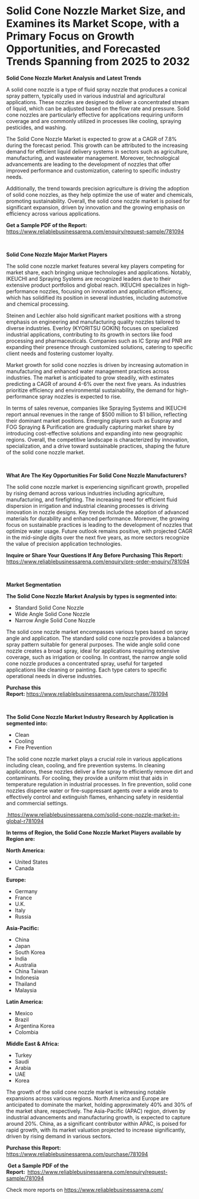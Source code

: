 <p><h1>Solid Cone Nozzle Market Size, and Examines its Market Scope, with a Primary Focus on Growth Opportunities, and Forecasted Trends Spanning from 2025 to 2032</h1></p><p><strong>Solid Cone Nozzle Market Analysis and Latest Trends</strong></p>
<p><p>A solid cone nozzle is a type of fluid spray nozzle that produces a conical spray pattern, typically used in various industrial and agricultural applications. These nozzles are designed to deliver a concentrated stream of liquid, which can be adjusted based on the flow rate and pressure. Solid cone nozzles are particularly effective for applications requiring uniform coverage and are commonly utilized in processes like cooling, spraying pesticides, and washing.</p><p>The Solid Cone Nozzle Market is expected to grow at a CAGR of 7.8% during the forecast period. This growth can be attributed to the increasing demand for efficient liquid delivery systems in sectors such as agriculture, manufacturing, and wastewater management. Moreover, technological advancements are leading to the development of nozzles that offer improved performance and customization, catering to specific industry needs.</p><p>Additionally, the trend towards precision agriculture is driving the adoption of solid cone nozzles, as they help optimize the use of water and chemicals, promoting sustainability. Overall, the solid cone nozzle market is poised for significant expansion, driven by innovation and the growing emphasis on efficiency across various applications.</p></p>
<p><strong>Get a Sample PDF of the Report:&nbsp;</strong> <a href="https://www.reliablebusinessarena.com/enquiry/request-sample/781094?utm_campaign=2928&utm_medium=2&utm_source=Github&utm_content=ia&utm_term=26032025&utm_id=solid-cone-nozzle">https://www.reliablebusinessarena.com/enquiry/request-sample/781094</a></p>
<p>&nbsp;</p>
<p><strong>Solid Cone Nozzle Major Market Players</strong></p>
<p><p>The solid cone nozzle market features several key players competing for market share, each bringing unique technologies and applications. Notably, IKEUCHI and Spraying Systems are recognized leaders due to their extensive product portfolios and global reach. IKEUCHI specializes in high-performance nozzles, focusing on innovation and application efficiency, which has solidified its position in several industries, including automotive and chemical processing.</p><p>Steinen and Lechler also hold significant market positions with a strong emphasis on engineering and manufacturing quality nozzles tailored to diverse industries. Everloy (KYORITSU GOKIN) focuses on specialized industrial applications, contributing to its growth in sectors like food processing and pharmaceuticals. Companies such as IC Spray and PNR are expanding their presence through customized solutions, catering to specific client needs and fostering customer loyalty.</p><p>Market growth for solid cone nozzles is driven by increasing automation in manufacturing and enhanced water management practices across industries. The market is anticipated to grow steadily, with estimates predicting a CAGR of around 4-6% over the next five years. As industries prioritize efficiency and environmental sustainability, the demand for high-performance spray nozzles is expected to rise.</p><p>In terms of sales revenue, companies like Spraying Systems and IKEUCHI report annual revenues in the range of $500 million to $1 billion, reflecting their dominant market positions. Emerging players such as Euspray and FOG Spraying & Purification are gradually capturing market share by introducing cost-effective solutions and expanding into new geographic regions. Overall, the competitive landscape is characterized by innovation, specialization, and a drive toward sustainable practices, shaping the future of the solid cone nozzle market.</p></p>
<p>&nbsp;</p>
<p><strong>What Are The Key Opportunities For Solid Cone Nozzle Manufacturers?</strong></p>
<p><p>The solid cone nozzle market is experiencing significant growth, propelled by rising demand across various industries including agriculture, manufacturing, and firefighting. The increasing need for efficient fluid dispersion in irrigation and industrial cleaning processes is driving innovation in nozzle designs. Key trends include the adoption of advanced materials for durability and enhanced performance. Moreover, the growing focus on sustainable practices is leading to the development of nozzles that optimize water usage. Future outlook remains positive, with projected CAGR in the mid-single digits over the next five years, as more sectors recognize the value of precision application technologies.</p></p>
<p><strong>Inquire or Share Your Questions If Any Before Purchasing This Report:</strong> <a href="https://www.reliablebusinessarena.com/enquiry/pre-order-enquiry/781094?utm_campaign=2928&utm_medium=2&utm_source=Github&utm_content=ia&utm_term=26032025&utm_id=solid-cone-nozzle">https://www.reliablebusinessarena.com/enquiry/pre-order-enquiry/781094</a></p>
<p>&nbsp;</p>
<p><strong>Market Segmentation</strong></p>
<p><strong>The Solid Cone Nozzle Market Analysis by types is segmented into:</strong></p>
<p><ul><li>Standard Solid Cone Nozzle</li><li>Wide Angle Solid Cone Nozzle</li><li>Narrow Angle Solid Cone Nozzle</li></ul></p>
<p><p>The solid cone nozzle market encompasses various types based on spray angle and application. The standard solid cone nozzle provides a balanced spray pattern suitable for general purposes. The wide angle solid cone nozzle creates a broad spray, ideal for applications requiring extensive coverage, such as irrigation or cooling. In contrast, the narrow angle solid cone nozzle produces a concentrated spray, useful for targeted applications like cleaning or painting. Each type caters to specific operational needs in diverse industries.</p></p>
<p><strong>Purchase this Report:&nbsp;</strong><a href="https://www.reliablebusinessarena.com/purchase/781094?utm_campaign=2928&utm_medium=2&utm_source=Github&utm_content=ia&utm_term=26032025&utm_id=solid-cone-nozzle">https://www.reliablebusinessarena.com/purchase/781094</a></p>
<p>&nbsp;</p>
<p><strong>The Solid Cone Nozzle Market Industry Research by Application is segmented into:</strong></p>
<p><ul><li>Clean</li><li>Cooling</li><li>Fire Prevention</li></ul></p>
<p><p>The solid cone nozzle market plays a crucial role in various applications including clean, cooling, and fire prevention systems. In cleaning applications, these nozzles deliver a fine spray to efficiently remove dirt and contaminants. For cooling, they provide a uniform mist that aids in temperature regulation in industrial processes. In fire prevention, solid cone nozzles disperse water or fire-suppressant agents over a wide area to effectively control and extinguish flames, enhancing safety in residential and commercial settings.</p></p>
<p><a href="https://www.reliablebusinessarena.com/solid-cone-nozzle-market-in-global-r781094?utm_campaign=2928&utm_medium=2&utm_source=Github&utm_content=ia&utm_term=26032025&utm_id=solid-cone-nozzle">&nbsp;https://www.reliablebusinessarena.com/solid-cone-nozzle-market-in-global-r781094</a></p>
<p><strong>In terms of Region, the Solid Cone Nozzle Market Players available by Region are:</strong></p>
<p>
    <p> <strong> North America: </strong>
        <ul>
            <li>United States</li>
            <li>Canada</li>
        </ul>
        </p> 
    <p> <strong> Europe: </strong>
        <ul>
            <li>Germany</li>
            <li>France</li>
            <li>U.K.</li>
            <li>Italy</li>
            <li>Russia</li>
        </ul>
        </p> 
    <p> <strong> Asia-Pacific: </strong>
        <ul>
            <li>China</li>
            <li>Japan</li>
            <li>South Korea</li>
            <li>India</li>
            <li>Australia</li>
            <li>China Taiwan</li>
            <li>Indonesia</li>
            <li>Thailand</li>
            <li>Malaysia</li>
        </ul>
        </p> 
    <p> <strong> Latin America: </strong>
        <ul>
            <li>Mexico</li>
            <li>Brazil</li>
            <li>Argentina Korea</li>
            <li>Colombia</li>
        </ul>
        </p> 
    <p> <strong> Middle East & Africa: </strong>
        <ul>
            <li>Turkey</li>
            <li>Saudi</li>
            <li>Arabia</li>
            <li>UAE</li>
            <li>Korea</li>
        </ul>
    </p>
    </p>
<p><p>The growth of the solid cone nozzle market is witnessing notable expansions across various regions. North America and Europe are anticipated to dominate the market, holding approximately 40% and 30% of the market share, respectively. The Asia-Pacific (APAC) region, driven by industrial advancements and manufacturing growth, is expected to capture around 20%. China, as a significant contributor within APAC, is poised for rapid growth, with its market valuation projected to increase significantly, driven by rising demand in various sectors.</p></p>
<p><strong>Purchase this Report: </strong><a href="https://www.reliablebusinessarena.com/purchase/781094?utm_campaign=2928&utm_medium=2&utm_source=Github&utm_content=ia&utm_term=26032025&utm_id=solid-cone-nozzle">https://www.reliablebusinessarena.com/purchase/781094</a></p>
<p>&nbsp;<strong>Get a Sample PDF of the Report:&nbsp;&nbsp;</strong><a href="https://www.reliablebusinessarena.com/enquiry/request-sample/781094?utm_campaign=2928&utm_medium=2&utm_source=Github&utm_content=ia&utm_term=26032025&utm_id=solid-cone-nozzle">https://www.reliablebusinessarena.com/enquiry/request-sample/781094</a></p>
<p><strong></strong></p>
<p>Check more reports on <a href="https://www.reliablebusinessarena.com/?utm_campaign=2928&utm_medium=2&utm_source=Github&utm_content=ia&utm_term=26032025&utm_id=solid-cone-nozzle">https://www.reliablebusinessarena.com/</a></p>
